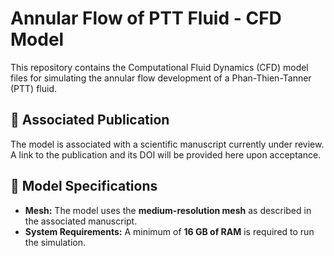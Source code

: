 # Annular Flow of PTT Fluid - CFD Model

This repository contains the Computational Fluid Dynamics (CFD) model files for simulating the annular flow development of a Phan-Thien-Tanner (PTT) fluid.

## 📖 Associated Publication

The model is associated with a scientific manuscript currently under review. A link to the publication and its DOI will be provided here upon acceptance.

## 🚀 Model Specifications

- **Mesh:** The model uses the **medium-resolution mesh** as described in the associated manuscript.
- **System Requirements:** A minimum of **16 GB of RAM** is required to run the simulation.
